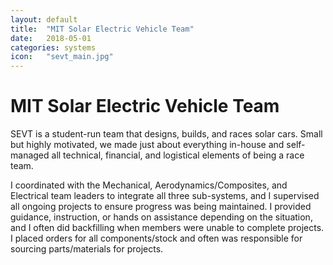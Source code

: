 ```yaml
---
layout: default
title:  "MIT Solar Electric Vehicle Team"
date:   2018-05-01
categories: systems
icon:	"sevt_main.jpg"
---
```


<h1>MIT Solar Electric Vehicle Team</h1>

<p><span class="image left"><img src="{{ site.url }}{{ site.baseurl }}/images/sevt/parking lot.jpg" alt="" /></span>​SEVT is a student-run team that designs, builds, and races solar cars. Small but highly motivated, we made just about everything in-house and self-managed all technical, financial, and logistical elements of being a race team.</p>

<p>​​I coordinated with the Mechanical, Aerodynamics/Composites, and Electrical team leaders to integrate all three sub-systems, and I supervised all ongoing projects to ensure progress was being maintained. I provided guidance, instruction, or hands on assistance depending on the situation, and I often did backfilling when members were unable to complete projects. I placed orders for all components/stock and often was responsible for sourcing parts/materials for projects.</p>

<div class="box alt">
<div class="row uniform">
<div class="4u"><span class="image fit"><img src="{{ site.url }}{{ site.baseurl }}/images/sevt/flux cropped.png" alt="" /></span></div>
<div class="4u"><span class="image fit"><img src="{{ site.url }}{{ site.baseurl }}/images/sevt/side tunnel.jpg" alt="" /></span></div>
<div class="4u$"><span class="image fit"><img src="{{ site.url }}{{ site.baseurl }}/images/sevt/smoke.jpg" alt="" /></span></div>
</div>
</div>
